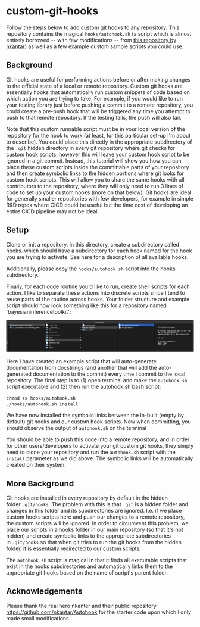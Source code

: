 # custom-git-hooks
Follow the steps below to add custom git hooks to any repository. This repository contains the magical `hooks/autohook.sh` (a script which is almost entirely borrowed -- with few modifications -- from [this repository by nkantar](https://github.com/nkantar/Autohook)) as well as a few example custom sample scripts you could use.


## Background

Git hooks are useful for performing actions before or after making changes to the official state of a local or remote repository. Custom git hooks are essentially hooks that automatically run custom snippets of code based on which action you are trying to take. For example, if you would like to run your testing library just before pushing a commit to a remote repository, you could create a pre-push hook that will be triggered any time you attempt to push to that remote repository. If the testing fails, the push will also fail.

Note that this custom runnable script must be in your local version of the repository for the hook to work (at least, for this particular set-up I'm about to describe). You could place this directly in the appropriate subdirectory of the `.git` hidden directory in every git repository where git checks for custom hook scripts, however this will leave your custom hook script to be ignored in a git commit. Instead, this tutorial will show you how you can place these custom scripts inside the committable parts of your repository and then create symbolic links to the hidden portions where git looks for custom hook scripts. This will allow you to share the same hooks with all contributors to the repository, where they will only need to run 3 lines of code to set up your custom hooks (more on that below). Git hooks are ideal for generally smaller repositories with few developers, for example in simple R&D repos where CICD could be useful but the time cost of developing an entire CICD pipeline may not be ideal.


## Setup

Clone or init a repository. In this directory, create a subdirectory called hooks. which should have a subdirectory for each hook named for the hook you are trying to activate. See here for a description of all available hooks.

Additionally, please copy the `hooks/autohook.sh` script into the hooks subdirectory.

Finally, for each code routine you'd like to run, create shell scripts for each action. I like to separate these actions into discrete scripts since I tend to reuse parts of the routine across hooks. Your folder structure and example script should now look something like this for a repository named 'bayesianinferencetoolkit':

![Folder Setup](/images/foldersetup.png?raw=true "Folder Setup")

Here I have created an example script that will auto-generate documentation from docstrings (and another that will add the auto-generated documentation to the commit) every time I commit to the local repository. The final step is to (1) open terminal and make the `autohook.sh` script executable and (2) then run the autohook.sh bash script:

```
chmod +x hooks/autohook.sh
./hooks/autohook.sh install
```

We have now installed the symbolic links between the in-built (empty by default) git hooks and our custom hook scripts.
Now when committing, you should observe the output of `autohook.sh` on the terminal


You should be able to push this code into a remote repository, and in order for other users/developers to activate your git custom git hooks, they simply need to clone your repository and run the `autohook.sh` script with the `install` parameter as we did above. The symbolic links will be automatically created on their system.


## More Background

Git hooks are installed in every repository by default in the hidden folder `.git/hooks`. The problem with this is that `.git` is a hidden folder and changes in this folder and its subdirectories are ignored. I.e. if we place custom hooks scripts here and push our changes to a remote repository, the custom scripts will be ignored. In order to circumvent this problem, we place our scripts in a hooks folder in our main repository (so that it's not hidden) and create symbolic links to the appropriate subdirectories in `.git/hooks` so that when git tries to run the git hooks from the hidden folder, it is essentially redirected to our custom scripts.

The `autohook.sh` script is magical in that it finds all executable scripts that exist in the hooks subdirectories and automatically links them to the appropriate git hooks based on the name of script's parent folder.


## Acknowledgements

Please thank the real hero nkanter and their public repository https://github.com/nkantar/Autohook for the starter code upon which I only made small modifications.


